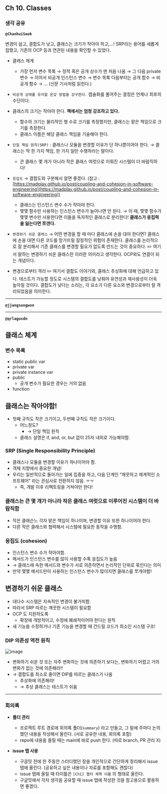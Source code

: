 ## **Ch 10. Classes**

### **생각 공유**

**`@ChanhuiSeok`**

변경이 쉽고, 결합도가 낮고, 클래스는 크기가 작아야 하고,...!
SRP라는 용어를 새롭게 접했고, 기존의 OCP 등과 연관된 내용을 확인할 수 있었다.

- 클래스 체계
  - 가장 먼저 변수 목록 → 정적 혹은 공개 상수가 맨 처음 나옴 → 그 다음 private 변수 → 이어서 비공개 인스턴스 변수 → 변수 목록 다음부터는 공개 함수 → 비공개 함수 → … (신문 기사처럼 읽힌다.)
- `비공개 상태를 유지할 온갖 방법을 강구한다.` 캡슐화를 풀어주는 결정은 언제나 최후의 수단이다.

- 클래스의 크기는 작아야 한다. **책에서는 엄청 강조하고 있다.**
    - 함수의 크기는 물리적인 행 수로 크기를 측정했지만, 클래스는 맡은 책임으로 크기를 측정한다.
    - 클래스 이름은 해당 클래스 책임을 기술해야 한다.

- `단일 책임 원칙(SRP)` : 클래스나 모듈을 변경할 이유가 단 하나뿐이어야 한다. → 클래스는 딱 한 가지 책임, 한 가지 일만 수행하라는 말이다.
    - 큰 클래스 몇 개가 아니라 작은 클래스 여럿으로 이뤄진 시스템이 더 바람직하다!

- `응집도` → 결합도와 구분해서 알면 좋겠다. (참고 : [https://madplay.github.io/post/coupling-and-cohesion-in-software-engineering](https://madplay.github.io/post/coupling-and-cohesion-in-software-engineering))
    - 클래스는 인스턴스 변수 수가 작아야 한다.
    - 몇몇 함수만 사용하는 인스턴스 변수가 늘어나면 안 된다. → 이 때, 몇몇 함수가 몇몇 변수만 사용한다면 이들을 독자적인 클래스로 분리한다! **클래스가 응집력을 잃는다면 쪼갠다.**

- `변경하기 쉬운 클래스` → 어떤 변경을 할 때 마다 클래스에 손을 대야 한다면? 클래스에 손을 대면 다른 코드를 망가뜨릴 잠정적인 위험이 존재한다. 클래스를 논리적으로 잘 분리해서 기존 클래스를 변경할 필요가 없도록 만드는 것이 중요하다.
✏️ 여기서 말하는 변경하기 쉬운 클래스란 이러한 의미라고 생각한다. OCP와도 연결이 되는 개념이다.

- 변경으로부터 격리
✏️ 여기서 결합도 이야기와, 클래스 추상화에 대해 언급하고 있다. 테스트가 가능할 정도로 시스템의 결합도를 낮춰야 유연성과 재사용성이 더욱 높아질 것이다. 결합도가 낮다는 소리는, 각 요소가 다른 요소와 변경으로부터 잘 격리되었음을 의미한다.

---

**`@jjangsungwon`** 

---

**`@qrlagusdn`** 
## 클래스 체계

### 변수 목록

- static public var
- private var
- private instance var
- public
    - 공개 변수가 필요한 경우는 거의 없음
- function

## 클래스는 작아야함!

- 첫째 규칙도 작은 크기이고, 두번째 규칙도 작은 크기이다.
    - 어느정도?
        - → 단일 책임 원칙
    - 클래스 설명은 if, and, or, but 없이 25자 내외로 가능해야함.

### SRP (Single Responsibility Principle)

- 클래스나 모듈을 변경할 이유가 하나이어야 함.
- 객체 지향에서 중요한 개념!
- 우리는 일반적으로 돌아가는 일에 집중을 하고, 다음 단계인 “깨끗하고 체계적인 소프트웨어" 라는 관심사로 전환하지 않음. ㅜㅜ
    - 즉, 개발 이후 리팩토링을 거쳐야만 한다!

### 클래스는 큰 몇 개가 아니라 작은 클래스 여럿으로 이루어진 시스템이 더 바람직함

- 작은 클래슨느 각자 맡은 책임이 하나이며, 변경할 이유 또한 하나이어야 한다.
- 다른 작은 클래스와 협력해서 시스템에 필요한 동작을 수행함.

### 응집도 (cohesion)

- 인스턴스 변수 수가 작아야함.
- 메서드가 인스턴스 변수를 많이 사용할 수록 응집도가 높음
- → 클래스에 속한 메서드와 변수가 서로 의존하면서 논리적인 단위로 묶인다는 의미
- 만약 몇몇 메서드만이 사용하는 인스턴스 변수가 많이지면 클래스를 쪼개야함!

## 변경하기 쉬운 클래스

- 대다수 시스템은 지속적인 변경이 불가피함.
- 따라서 SRP 따르는 깨끗한 시스템이 필요함
- OCP 도 지원하도록
    - 확장에 개방적이고, 수정에 폐쇄적이어야 한다는 원칙
- 새 기능을 수정하거나 기존 기능을 변경할 때 건드릴 코드가 최소인 시스템 구조!

### DIP 의존성 역전 원칙

![image](https://user-images.githubusercontent.com/37402136/185644480-a93c10fb-f21b-4578-af54-b697638caba1.png)

- 변화하기 쉬운 것 또는 자주 변화하는 것에 의존하기 보다는, 변화하기 어렵고 거의 변화가 없는 것에 의존해라!!
- → 결합도를 최소로 줄이면 DIP를 따르는 클래스가 나옴
    - 추상화에 의존해라!
    - → 추상 클래스는 테스트가 쉬움
---

### **회의록**

- **폴더 관리**
  - 프로젝트 루트 경로에 회의록 폴더(`summary`) 라고 만들고, 그 밑에 주마다 논의했던 내용을 작성해서 올린다. (서로 공유한 내용, 회의록 포함)
  - repo에 내용을 올릴 때는 main에 바로 push 한다. (따로 branch, PR 관리 X)

- **issue 탭 사용**
  - 구글밋 전에 한 주동안 스터디했던 장을 개인적으로 간단하게 정리해서 issue 탭에 올린다. (공유하고 싶은 내용이나 자료를 포함해도 괜찮다)
  - issue 탭에 올릴 때 타이틀은 `[Ch1] 챕터 제목 이름` 의 형태로 올린다.
  - 구글밋에서 각자 생각을 공유할 때 issue 탭에 작성한 것을 참고용으로 활용하면 좋겠다.
